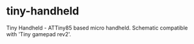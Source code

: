 # tiny-handheld
Tiny Handheld - ATTiny85 based micro handheld. Schematic compatible with 'Tiny gamepad rev2'.
